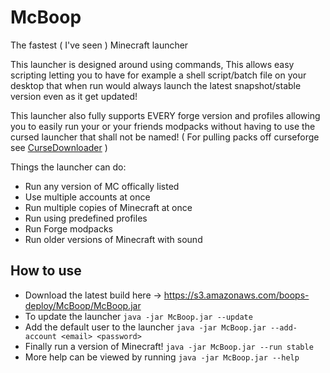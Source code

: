 # McBoop

The fastest ( I've seen ) Minecraft launcher

This launcher is designed around using commands, This allows easy scripting letting you to have for example a shell script/batch file on your desktop that when run would always launch the latest snapshot/stable version even as it get updated!

This launcher also fully supports EVERY forge version and profiles allowing you to easily run your or your friends modpacks without having to use the cursed launcher that shall not be named! ( For pulling packs off curseforge see [CurseDownloader](https://git.sergal.org/Sir-Boops/CurseDownloader) )

Things the launcher can do:
* Run any version of MC offically listed
* Use multiple accounts at once
* Run multiple copies of Minecraft at once
* Run using predefined profiles
* Run Forge modpacks
* Run older versions of Minecraft with sound

How to use
---
* Download the latest build here -> https://s3.amazonaws.com/boops-deploy/McBoop/McBoop.jar
* To update the launcher `java -jar McBoop.jar --update`
* Add the default user to the launcher `java -jar McBoop.jar --add-account <email> <password>`
* Finally run a version of Minecraft! `java -jar McBoop.jar --run stable`
* More help can be viewed by running `java -jar McBoop.jar --help`

